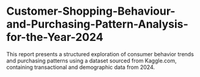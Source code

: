 # Customer-Shopping-Behaviour-and-Purchasing-Pattern-Analysis-for-the-Year-2024
This report presents a structured exploration of consumer behavior trends and purchasing patterns using a dataset sourced from Kaggle.com, containing transactional and demographic data from 2024.
